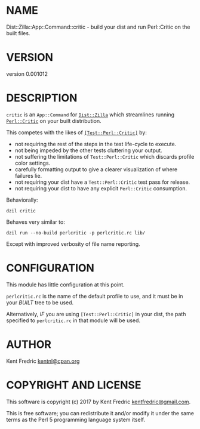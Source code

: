 # NAME

Dist::Zilla::App::Command::critic - build your dist and run Perl::Critic on the built files.

# VERSION

version 0.001012

# DESCRIPTION

`critic` is an `App::Command` for [`Dist::Zilla`](https://metacpan.org/pod/Dist::Zilla) which streamlines running
[`Perl::Critic`](https://metacpan.org/pod/Perl::Critic) on your built distribution.

This competes with the likes of [`[Test::Perl::Critic]`](https://metacpan.org/pod/Dist::Zilla::Plugin::Test::Perl::Critic)
by:

- not requiring the rest of the steps in the test life-cycle to execute.
- not being impeded by the other tests cluttering your output.
- not suffering the limitations of `Test::Perl::Critic` which discards profile color settings.
- carefully formatting output to give a clearer visualization of where failures lie.
- not requiring your dist have a `Test::Perl::Critic` test pass for release.
- not requiring your dist to have any explicit `Perl::Critic` consumption.

Behaviorally:

    dzil critic

Behaves very similar to:

    dzil run --no-build perlcritic -p perlcritic.rc lib/

Except with improved verbosity of file name reporting.

# CONFIGURATION

This module has little configuration at this point.

`perlcritic.rc` is the name of the default profile to use, and it must be in your _BUILT_ tree to be used.

Alternatively, _IF_ you are using `[Test::Perl::Critic]` in your dist, the path specified to `perlcritic.rc` in that module
will be used.

# AUTHOR

Kent Fredric <kentnl@cpan.org>

# COPYRIGHT AND LICENSE

This software is copyright (c) 2017 by Kent Fredric <kentfredric@gmail.com>.

This is free software; you can redistribute it and/or modify it under
the same terms as the Perl 5 programming language system itself.
